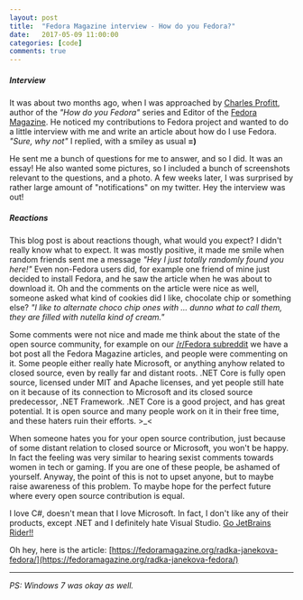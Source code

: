 ```yaml
---
layout: post
title:  "Fedora Magazine interview - How do you Fedora?"
date:   2017-05-09 11:00:00
categories: [code]
comments: true
---
```

##### Interview

It was about two months ago, when I was approached by [Charles Profitt](https://fedoraproject.org/wiki/User:Cprofitt), author of the _"How do you Fedora"_ series and Editor of the [Fedora Magazine](https://fedoramagazine.org/). He noticed my contributions to Fedora project and wanted to do a little interview with me and write an article about how do I use Fedora. _"Sure, why not"_ I replied, with a smiley as usual **=)**

<!--more-->

He sent me a bunch of questions for me to answer, and so I did. It was an essay! He also wanted some pictures, so I included a bunch of screenshots relevant to the questions, and a photo. A few weeks later, I was surprised by rather large amount of "notifications" on my twitter. Hey the interview was out!

##### Reactions

This blog post is about reactions though, what would you expect? I didn't really know what to expect. It was mostly positive, it made me smile when random friends sent me a message _"Hey I just totally randomly found you here!"_ Even non-Fedora users did, for example one friend of mine just decided to install Fedora, and he saw the article when he was about to download it. Oh and the comments on the article were nice as well, someone asked what kind of cookies did I like, chocolate chip or something else? _"I like to alternate choco chip ones with … dunno what to call them, they are filled with nutella kind of cream."_

Some comments were not nice and made me think about the state of the open source community, for example on our [/r/Fedora subreddit](https://www.reddit.com/r/Fedora) we have a bot post all the Fedora Magazine articles, and people were commenting on it. Some people either really hate Microsoft, or anything anyhow related to closed source, even by really far and distant roots. .NET Core is fully open source, licensed under MIT and Apache licenses, and yet people still hate on it because of its connection to Microsoft and its closed source predecessor, .NET Framework. .NET Core is a good project, and has great potential. It is open source and many people work on it in their free time, and these haters ruin their efforts. >\_<

When someone hates you for your open source contribution, just because of some distant relation to closed source or Microsoft, you won't be happy. In fact the feeling was very similar to hearing sexist comments towards women in tech or gaming. If you are one of these people, be ashamed of yourself. Anyway, the point of this is not to upset anyone, but to maybe raise awareness of this problem. To maybe hope for the perfect future where every open source contribution is equal.

I love C#, doesn't mean that I love Microsoft. In fact, I don't like any of their products, except .NET and I definitely hate Visual Studio. [Go JetBrains Rider!!](https://www.jetbrains.com/rider/)

Oh hey, here is the article: [https://fedoramagazine.org/radka-janekova-fedora/](https://fedoramagazine.org/radka-janekova-fedora/)

---

_PS: Windows 7 was okay as well._

